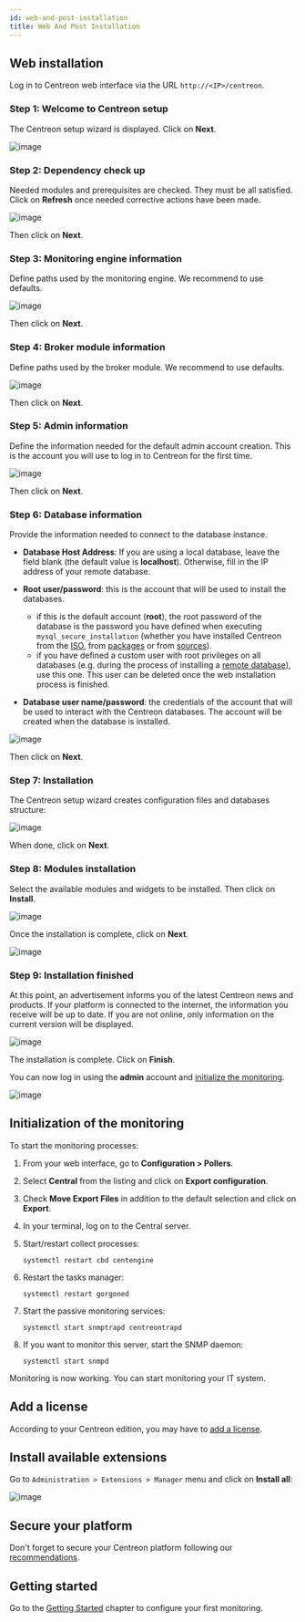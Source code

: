 ```yaml
---
id: web-and-post-installation
title: Web And Post Installation
---
```


## Web installation

Log in to Centreon web interface via the URL `http://<IP>/centreon`.

### Step 1: Welcome to Centreon setup

The Centreon setup wizard is displayed. Click on **Next**.

![image](../assets/installation/acentreonwelcome.png)

### Step 2: Dependency check up

Needed modules and prerequisites are checked. They must be all satisfied. Click on **Refresh**
once needed corrective actions have been made.

![image](../assets/installation/acentreoncheckmodules.png)

Then click on **Next**.

### Step 3: Monitoring engine information

Define paths used by the monitoring engine. We recommend to use defaults.

![image](../assets/installation/amonitoringengine2.png)

Then click on **Next**.

### Step 4: Broker module information

Define paths used by the broker module. We recommend to use defaults.

![image](../assets/installation/abrokerinfo2.png)

Then click on **Next**.

### Step 5: Admin information

Define the information needed for the default admin account creation. This is the account you will use to log in to Centreon for the first time.

![image](../assets/installation/aadmininfo.png)

Then click on **Next**.

### Step 6: Database information

Provide the information needed to connect to the database instance.

- **Database Host Address**: If you are using a local database, leave the field blank (the default value is **localhost**). Otherwise, fill in the IP address of your remote database.
- **Root user/password**: this is the account that will be used to install the databases.
   - if this is the default account (**root**), the root password of the database is the password you have defined when executing `mysql_secure_installation` (whether you have installed Centreon from the [ISO](installation-of-a-central-server/using-centreon-iso.md#secure-the-database), from [packages](installation-of-a-central-server/using-packages.md#secure-the-database) or from [sources](installation-of-a-central-server/using-sources.md#secure-the-database)).
   - if you have defined a custom user with root privileges on all databases (e.g. during the process of installing a [remote database](../installation/installation-of-a-central-server/using-packages.md#with-a-remote-database)), use this one. This user can be deleted once the web installation process is finished.

- **Database user name/password**: the credentials of the account that will be used to interact with the Centreon databases. The account will be created when the database is installed.

![image](../assets/installation/adbinfo.png)

Then click on **Next**.

### Step 7: Installation

The Centreon setup wizard creates configuration files and databases structure:

![image](../assets/installation/adbconf.png)

When done, click on **Next**.

### Step 8: Modules installation

Select the available modules and widgets to be installed. Then click on **Install**.

![image](../assets/installation/module_installationa.png)

Once the installation is complete, click on **Next**.

![image](../assets/installation/module_installationb.png)

### Step 9: Installation finished

At this point, an advertisement informs you of the latest Centreon news and
products. If your platform is connected to the internet, the information you receive
will be up to date. If you are not online, only information on the current version will be
displayed.

![image](../assets/installation/aendinstall.png)

The installation is complete. Click on **Finish**.

You can now log in using the **admin** account and [initialize the monitoring](#initialization-of-the-monitoring).

![image](../assets/installation/aconnection.png)

## Initialization of the monitoring

To start the monitoring processes:

1. From your web interface, go to **Configuration > Pollers**.
2. Select **Central** from the listing and click on
**Export configuration**.
3. Check **Move Export Files** in addition to the default selection and click on
**Export**.
4. In your terminal, log on to the Central server.
5. Start/restart collect processes:

    ```shell
    systemctl restart cbd centengine
    ```

6. Restart the tasks manager:

    ```shell
    systemctl restart gorgoned
    ```

7. Start the passive monitoring services:

    ```shell
    systemctl start snmptrapd centreontrapd
    ```

8. If you want to monitor this server, start the SNMP daemon:

    ```shell
    systemctl start snmpd
    ```

Monitoring is now working. You can start monitoring your IT system.

## Add a license

According to your Centreon edition, you may have to [add a license](../administration/licenses.md).

## Install available extensions

Go to `Administration > Extensions > Manager` menu and click on
**Install all**:

![image](../assets/installation/extensions-manager.png)

## Secure your platform

Don't forget to secure your Centreon platform following our
[recommendations](../administration/secure-platform.md).

## Getting started

Go to the [Getting Started](../getting-started/installation-first-steps.md)
chapter to configure your first monitoring.
